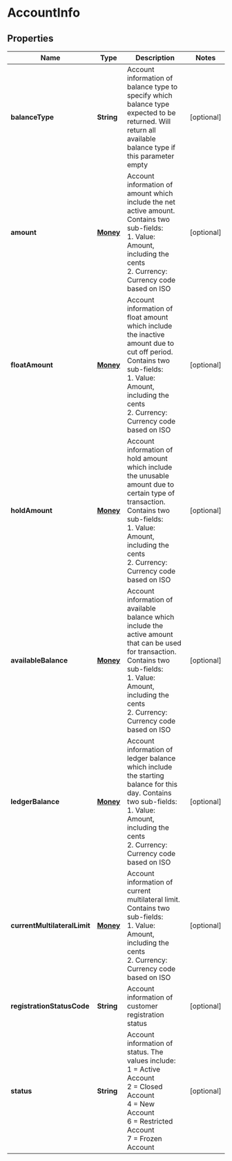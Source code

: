 

# AccountInfo


## Properties

| Name | Type | Description | Notes |
| - | - | - | - |
|**balanceType** | **String** | Account information of balance type to specify which balance type expected to be returned. Will return all available balance type if this parameter empty |  [optional] |
|**amount** | [**Money**](Money.md) | Account information of amount which include the net active amount. Contains two sub-fields:<br> 1. Value: Amount, including the cents<br> 2. Currency: Currency code based on ISO  |  [optional] |
|**floatAmount** | [**Money**](Money.md) | Account information of float amount which include the inactive amount due to cut off period. Contains two sub-fields:<br> 1. Value: Amount, including the cents<br> 2. Currency: Currency code based on ISO  |  [optional] |
|**holdAmount** | [**Money**](Money.md) | Account information of hold amount which include the unusable amount due to certain type of transaction. Contains two sub-fields:<br> 1. Value: Amount, including the cents<br> 2. Currency: Currency code based on ISO  |  [optional] |
|**availableBalance** | [**Money**](Money.md) | Account information of available balance which include the active amount that can be used for transaction. Contains two sub-fields:<br> 1. Value: Amount, including the cents<br> 2. Currency: Currency code based on ISO  |  [optional] |
|**ledgerBalance** | [**Money**](Money.md) | Account information of ledger balance which include the starting balance for this day. Contains two sub-fields:<br> 1. Value: Amount, including the cents<br> 2. Currency: Currency code based on ISO  |  [optional] |
|**currentMultilateralLimit** | [**Money**](Money.md) | Account information of current multilateral limit. Contains two sub-fields:<br> 1. Value: Amount, including the cents<br> 2. Currency: Currency code based on ISO  |  [optional] |
|**registrationStatusCode** | **String** | Account information of customer registration status |  [optional] |
|**status** | **String** | Account information of status. The values include:<br> 1 = Active Account<br> 2 = Closed Account<br> 4 = New Account<br> 6 = Restricted Account<br> 7 = Frozen Account  |  [optional] |



